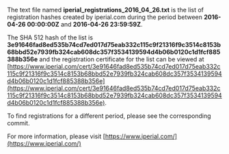 The text file named **iperial_registrations_2016_04_26.txt** is the list of registration hashes created by iperial.com during the period between **2016-04-26 00:00:00Z** and **2016-04-26 23:59:59Z**.

The SHA 512 hash of the list is **3e91646fad8ed535b74cd7ed017d75eab332c115c9f21316f9c3514c8153b68bbd52e7939fb324cab608dc357f3534139594d4b06b0120c1d1fcf885388b356e** and the registration certificate for the list can be viewed at [https://www.iperial.com/cert/3e91646fad8ed535b74cd7ed017d75eab332c115c9f21316f9c3514c8153b68bbd52e7939fb324cab608dc357f3534139594d4b06b0120c1d1fcf885388b356e](https://www.iperial.com/cert/3e91646fad8ed535b74cd7ed017d75eab332c115c9f21316f9c3514c8153b68bbd52e7939fb324cab608dc357f3534139594d4b06b0120c1d1fcf885388b356e).

To find registrations for a different period, please see the corresponding commit.

For more information, please visit [https://www.iperial.com/](https://www.iperial.com/)
